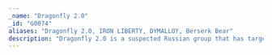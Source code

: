 ```yaml
---
_name: "Dragonfly 2.0"
_id: "G0074"
aliases: "Dragonfly 2.0, IRON LIBERTY, DYMALLOY, Berserk Bear"
description: "Dragonfly 2.0 is a suspected Russian group that has targeted government entities and multiple U.S. critical infrastructure sectors since at least March 2016.   There is debate over the extent of overlap between Dragonfly 2.0 and Dragonfly, but there is sufficient evidence to lead to these being tracked as two separate groups. "
---
```


